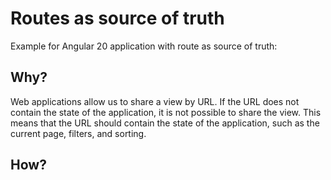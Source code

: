 # Routes as source of truth

Example for Angular 20 application with route as source of truth:

## Why?

Web applications allow us to share a view by URL. If the URL does not contain the state of the application, it is not possible to share the view. This means that the URL should contain the state of the application, such as the current page, filters, and sorting.

## How?
